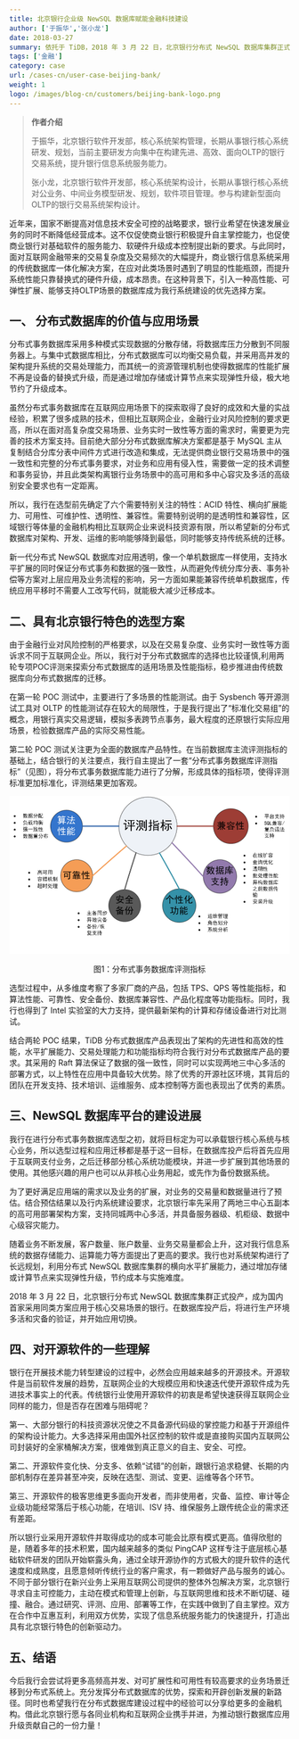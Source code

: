 ```yaml
---
title: 北京银行企业级 NewSQL 数据库赋能金融科技建设
author: ['于振华','张小龙']
date: 2018-03-27
summary: 依托于 TiDB，2018 年 3 月 22 日，北京银行分布式 NewSQL 数据库集群正式投产，成为国内首家采用同类方案应用于核心交易场景的银行。
tags: ['金融']
category: case
url: /cases-cn/user-case-beijing-bank/
weight: 1
logo: /images/blog-cn/customers/beijing-bank-logo.png
---
```


>**作者介绍**
>
>于振华，北京银行软件开发部，核心系统架构管理，长期从事银行核心系统研发、规划，当前主要研发方向集中在构建先进、高效、面向OLTP的银行交易系统，提升银行信息系统服务能力。
>
>张小龙，北京银行软件开发部，核心系统架构设计，长期从事银行核心系统对公业务、中间业务模型研发、规划，软件项目管理。参与构建新型面向OLTP的银行交易系统架构设计。

近年来，国家不断提高对信息技术安全可控的战略要求，银行业希望在快速发展业务的同时不断降低经营成本。这不仅促使商业银行积极提升自主掌控能力，也促使商业银行对基础软件的服务能力、软硬件升级成本控制提出新的要求。与此同时，面对互联网金融带来的交易复杂度及交易频次的大幅提升，商业银行信息系统采用的传统数据库一体化解决方案，在应对此类场景时遇到了明显的性能瓶颈，而提升系统性能只靠替换式的硬件升级，成本昂贵。在这种背景下，引入一种高性能、可弹性扩展、能够支持OLTP场景的数据库成为我行系统建设的优先选择方案。

## 一、 分布式数据库的价值与应用场景

分布式事务数据库采用多种模式实现数据的分散存储，将数据库压力分散到不同服务器上。与集中式数据库相比，分布式数据库可以均衡交易负载，并采用高并发的架构提升系统的交易处理能力，而其统一的资源管理机制也使得数据库的性能扩展不再是设备的替换式升级，而是通过增加存储或计算节点来实现弹性升级，极大地节约了升级成本。

虽然分布式事务数据库在互联网应用场景下的探索取得了良好的成效和大量的实战经验，积累了很多成熟的技术，但相比互联网企业，金融行业对风险控制的要求更高，所以在面对高复杂度交易场景、业务实时一致性等方面的需求时，需要更为完善的技术方案支持。目前绝大部分分布式数据库解决方案都是基于 MySQL 主从复制结合分库分表中间件方式进行改造和集成，无法提供商业银行交易场景中的强一致性和完整的分布式事务要求，对业务和应用有侵入性，需要做一定的技术调整和事务妥协，并且此类架构离银行业务场景中的高可用和多中心容灾及多活的高级别安全要求也有一定距离。

所以，我行在选型前先确定了六个需要特别关注的特性：ACID 特性、横向扩展能力、可用性、可维护性、透明性、兼容性。需要特别说明的是透明性和兼容性，区域银行等体量的金融机构相比互联网企业来说科技资源有限，所以希望新的分布式数据库对架构、开发、运维的影响能够降到最低，同时能够支持传统系统的迁移。

新一代分布式 NewSQL 数据库对应用透明，像一个单机数据库一样使用，支持水平扩展的同时保证分布式事务和数据的强一致性，从而避免传统分库分表、事务补偿等方案对上层应用及业务流程的影响，另一方面如果能兼容传统单机数据库，传统应用平移时不需要人工改写代码，就能极大减少迁移成本。

## 二、具有北京银行特色的选型方案

由于金融行业对风险控制的严格要求，以及在交易复杂度、业务实时一致性等方面诉求不同于互联网企业。所以，我行对于分布式数据库的选择也比较谨慎,利用两轮专项POC评测来探索分布式数据库的适用场景及性能指标，稳步推进由传统数据库向分布式数据库的迁移。

在第一轮 POC 测试中，主要进行了多场景的性能测试。由于 Sysbench 等开源测试工具对 OLTP 的性能测试存在较大的局限性，于是我行提出了“标准化交易组”的概念，用银行真实交易逻辑，模拟多表跨节点事务，最大程度的还原银行实际应用场景，检验数据库产品的实际交易性能。

第二轮 POC 测试关注更为全面的数据库产品特性。在当前数据库主流评测指标的基础上，结合银行的关注要点，我行自主提出了一套“分布式事务数据库评测指标”（见图），将分布式事务数据库能力进行了分解，形成具体的指标项，使得评测标准更加标准化，评测结果更加客观。

![](media/user-case-beijing-bank/1.png) 

<center>图1：分布式事务数据库评测指标</center>

选型过程中，从多维度考察了多家厂商的产品，包括 TPS、QPS 等性能指标，和算法性能、可靠性、安全备份、数据库兼容性、产品化程度等功能指标。同时，我行也得到了 Intel 实验室的大力支持，提供最新架构的计算和存储设备进行对比测试。

结合两轮 POC 结果，TiDB 分布式数据库产品表现出了架构的先进性和高效的性能，水平扩展能力、交易处理能力和功能指标均符合我行对分布式数据库产品的要求。其采用的 Raft 算法保证了数据的强一致性，同时可以实现两地三中心多活的部署方式，以上特性在应用中具备较大优势。除了优秀的开源社区环境，其背后的团队在开发支持、技术培训、运维服务、成本控制等方面也表现出了优秀的素质。

## 三、NewSQL 数据库平台的建设进展

我行在进行分布式事务数据库选型之初，就将目标定为可以承载银行核心系统与核心业务，所以选型过程和应用迁移都是基于这一目标，在数据库投产后将首先应用于互联网支付业务，之后迁移部分核心系统功能模块，并进一步扩展到其他场景的使用。其他感兴趣的用户也可以从非核心业务用起，或先作为备份数据系统。

为了更好满足应用端的需求以及业务的扩展，对业务的交易量和数据量进行了预估。结合预估结果以及行内系统建设要求，北京银行率先采用了两地三中心五副本的高可用部署架构方案，支持同城两中心多活，并具备服务器级、机柜级、数据中心级容灾能力。

随着业务不断发展，客户数量、账户数量、业务交易量都会上升，这对我行信息系统的数据存储能力、运算能力等方面提出了更高的要求。我行也对系统架构进行了长远规划，利用分布式 NewSQL 数据库集群的横向水平扩展能力，通过增加存储或计算节点来实现弹性升级，节约成本与实施难度。

2018 年 3 月 22 日，北京银行分布式 NewSQL 数据库集群正式投产，成为国内首家采用同类方案应用于核心交易场景的银行。在数据库投产后，将进行生产环境多活和灾备的验证，并开始应用切换。

## **四、对开源软件的一些理解**

银行在开展技术能力转型建设的过程中，必然会应用越来越多的开源技术。开源软件是当前软件发展的趋势，互联网企业的大规模应用和快速迭代使开源软件成为先进技术事实上的代表。传统银行业使用开源软件的初衷是希望快速获得互联网企业同样的能力，但是否存在困难与阻碍呢？

第一、大部分银行的科技资源状况使之不具备源代码级的掌控能力和基于开源组件的架构设计能力。大多选择采用由国外社区控制的软件或是直接购买国内互联网公司封装好的全家桶解决方案，很难做到真正意义的自主、安全、可控。

第二、开源软件变化快、分支多、依赖“试错”的创新，跟银行追求稳健、长期的内部机制存在差异甚至冲突，反映在选型、测试、变更、运维等各个环节。

第三、开源软件的极客思维更多面向开发者，而非使用者，灾备、监控、审计等企业级功能经常落后于核心功能，在培训、ISV 持、维保服务上跟传统企业的需求还有差距。

所以银行业采用开源软件并取得成功的成本可能会比原有模式更高。值得欣慰的是，随着多年的技术积累，国内越来越多的类似 PingCAP 这样专注于底层核心基础软件研发的团队开始崭露头角，通过全球开源协作的方式极大的提升软件的迭代速度和成熟度，且愿意倾听传统行业的客户需求，有一颗做好产品与服务的诚心。不同于部分银行在新兴业务上采用互联网公司提供的整体外包解决方案，北京银行寻求自主可控能力，主动在模式和管理上创新，与互联网思维和技术不断切磋、碰撞、融合。通过研究、评测、应用、部署等工作，在实践中做到了自主掌控。双方在合作中互惠互利，利用双方优势，实现了信息系统服务能力的快速提升，打造出具有北京银行特色的创新驱动力。

## **五、结语**

今后我行会尝试将更多高频高并发、对可扩展性和可用性有较高要求的业务场景迁移到分布式系统上。充分发挥分布式数据库的优势，探索和开辟创新发展的新路径。同时也希望我行在分布式数据库建设过程中的经验可以分享给更多的金融机构。借此北京银行愿与各同业机构和互联网企业携手并进，为推动银行数据库应用升级贡献自己的一份力量！



